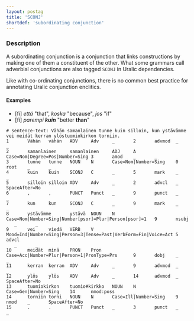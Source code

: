 ```yaml
---
layout: postag
title: 'SCONJ'
shortdef: 'subordinating conjunction'
---
```


### Description

A subordinating conjunction is a conjunction that links constructions by making
one of them a constituent of the other. What some grammars call adverbial
conjunctions are also tagged `SCONJ` in Uralic dependencies.

Like with co-ordinating conjunctions, there is no common best practice for
annotating Uralic conjunction enclitics.

#### Examples

* [fi] _että_ "that", _koska_ "because", _jos_ "if"
* [fi] _parempi <b>kuin</b>_ "better <b>than</b>"

~~~
# sentence-text: Vähän samanlainen tunne kuin silloin, kun ystävämme vei meidät kerran ylöstuomiokirkon torniin.
1       Vähän   vähän   ADV     Adv     _       2       advmod  _       _
2       samanlainen     samanlainen     ADJ     A       Case=Nom|Degree=Pos|Number=Sing 3       amod    _       _
3       tunne   tunne   NOUN    N       Case=Nom|Number=Sing    0       root    _       _
4       kuin    kuin    SCONJ   C       _       5       mark    _       _
5       silloin silloin ADV     Adv     _       2       advcl   _       SpaceAfter=No
6       ,       ,       PUNCT   Punct   _       9       punct   _       _
7       kun     kun     SCONJ   C       _       9       mark    _       _
8       ystävämme       ystävä  NOUN    N       Case=Nom|Number=Sing|Number[psor]=Plur|Person[psor]=1   9       nsubj
   _       _
9       vei     viedä   VERB    V       Mood=Ind|Number=Sing|Person=3|Tense=Past|VerbForm=Fin|Voice=Act 5       advcl
   _       _
10      meidät  minä    PRON    Pron    Case=Acc|Number=Plur|Person=1|PronType=Prs      9       dobj    _       _
11      kerran  kerran  ADV     Adv     _       9       advmod  _       _
12      ylös    ylös    ADV     Adv     _       14      advmod  _       SpaceAfter=No
13      tuomiokirkon    tuomio#kirkko   NOUN    N       Case=Gen|Number=Sing    14      nmod:poss       _       _
14      torniin torni   NOUN    N       Case=Ill|Number=Sing    9       nmod    _       SpaceAfter=No
15      .       .       PUNCT   Punct   _       3       punct   _       _
~~~
